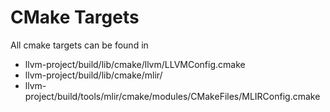 # CMake Targets
All cmake targets can be found in 
- llvm-project/build/lib/cmake/llvm/LLVMConfig.cmake
- llvm-project/build/lib/cmake/mlir/
- llvm-project/build/tools/mlir/cmake/modules/CMakeFiles/MLIRConfig.cmake